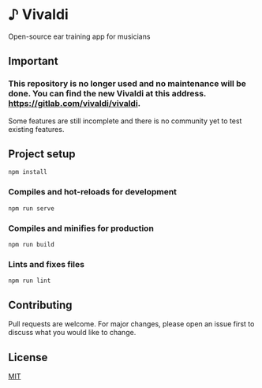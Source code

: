 # ♪ Vivaldi
Open-source ear training app for musicians

## Important

### This repository is no longer used and no maintenance will be done. You can find the new Vivaldi at this address. https://gitlab.com/vivaldi/vivaldi.


Some features are still incomplete and there is no community yet to test existing features.


## Project setup
```
npm install
```

### Compiles and hot-reloads for development
```
npm run serve
```

### Compiles and minifies for production
```
npm run build
```

### Lints and fixes files
```
npm run lint
```


## Contributing
Pull requests are welcome. For major changes, please open an issue first to discuss what you would like to change.

## License
[MIT](https://gitlab.com/baris/vivaldi/-/blob/master/LICENSE)
